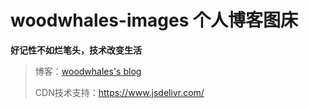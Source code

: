 # woodwhales-images 个人博客图床

**好记性不如烂笔头，技术改变生活**

> 博客：[woodwhales's blog](https://woodwhales.cn/)
>
> CDN技术支持：https://www.jsdelivr.com/